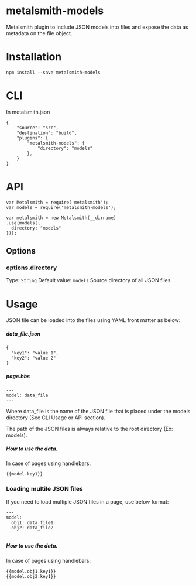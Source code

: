 # metalsmith-models
Metalsmith plugin to include JSON models into files and expose the data as metadata on the file object.

# Installation

```
npm install --save metalsmith-models
```

# CLI
In metalsmith.json

```
{
    "source": "src",
    "destination": "build",
    "plugins": {
        "metalsmith-models": {
            "directory": "models"
        },
    }
}
```

# API

```
var Metalsmith = require('metalsmith');
var models = require('metalsmith-models');

var metalsmith = new Metalsmith(__dirname)
.use(models({
  directory: "models"
}));
```

## Options
### options.directory
Type: `String` Default value: `models` Source directory of all JSON files.

# Usage
JSON file can be loaded into the files using YAML front matter as below:

##### data_file.json
```
{
  "key1": "value 1",
  "key2": "value 2"
}
```

##### page.hbs
```
---
model: data_file
---
```
Where data_file is the name of the JSON file that is placed under the models directory (See CLI Usage or API section).

The path of the JSON files is always relative to the root directory (Ex: models).

##### How to use the data.
In case of pages using handlebars:
```
{{model.key1}}
```


### Loading multile JSON files
If you need to load multiple JSON files in a page, use below format:
```
---
model:
  obj1: data_file1
  obj2: data_file2
---
```
##### How to use the data.
In case of pages using handlebars:
```
{{model.obj1.key1}}
{{model.obj2.key1}}
```
